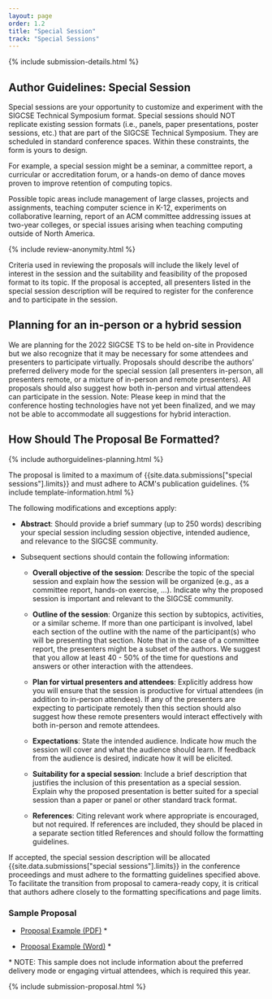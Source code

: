 ```yaml
---
layout: page
order: 1.2
title: "Special Session"
track: "Special Sessions"
---
```

 
{% include submission-details.html %}
 
## Author Guidelines: Special Session
 
Special sessions are your opportunity to customize and experiment with the SIGCSE Technical Symposium format. Special sessions should NOT replicate existing session formats (i.e., panels, paper presentations, poster sessions, etc.) that are part of the SIGCSE  Technical Symposium. They are scheduled in standard conference spaces. Within these constraints, the form is yours to design.
 
For example, a special session might be a seminar, a committee report, a curricular or accreditation forum, or a hands-on demo of dance moves proven to improve retention of computing topics.
 
Possible topic areas include management of large classes, projects and assignments, teaching computer science in K-12, experiments on collaborative learning, report of an ACM committee addressing issues at two-year colleges, or special issues arising when teaching computing outside of North America.
 
{% include review-anonymity.html %}
 
Criteria used in reviewing the proposals will include the likely level of interest in the session and the suitability and feasibility of the proposed format to its topic. If the proposal is accepted, all presenters listed in the special session description will be required to register for the conference and to participate in the session.
 
## Planning for an in-person or a hybrid session
 
We are planning for the 2022 SIGCSE TS to be held on-site in Providence but we also recognize that it may be necessary for some attendees and presenters to participate virtually.  Proposals should describe the authors’ preferred delivery mode for the special session (all presenters in-person, all presenters remote, or a mixture of in-person and remote presenters).  All proposals should also suggest how both in-person and virtual attendees can participate in the session.  Note: Please keep in mind that the conference hosting technologies have not yet been finalized, and we may not be able to accommodate all suggestions for hybrid interaction.
 
 
 
## How Should The Proposal Be Formatted?
{% include authorguidelines-planning.html %}
 
The proposal is limited to a maximum of {{site.data.submissions["special sessions"].limits}} and must adhere to ACM's publication guidelines.
{% include template-information.html %}
 
The following modifications and exceptions apply:
 
* **Abstract**: Should provide a brief summary (up to 250 words) describing your special session including session objective, intended audience, and relevance to the SIGCSE community.
 
* Subsequent sections should contain the following information:
 
	* **Overall objective of the session**: Describe the topic of the special session and explain how the session will be organized (e.g., as a committee report, hands-on exercise, …). Indicate why the proposed session is important and relevant to the SIGCSE community.  
 
	* **Outline of the session**: Organize this section by subtopics, activities, or a similar scheme. If more than one participant is involved, label each section of the outline with the name of the participant(s) who will be presenting that section. Note that in the case of a committee report, the presenters might be a subset of the authors. We suggest that you allow at least 40 - 50% of the time for questions and answers or other interaction with the attendees.
 
	* **Plan for virtual presenters and attendees**: Explicitly address how you will ensure that the session is productive for virtual attendees (in addition to in-person attendees).  If any of the presenters are expecting to participate remotely then this section should also suggest how these remote presenters would interact effectively with both in-person and remote attendees.
 
	* **Expectations**: State the intended audience. Indicate how much the session will cover and what the audience should learn. If feedback from the audience is desired, indicate how it will be elicited. 
	* **Suitability for a special session**:  Include a brief description that justifies the inclusion of this presentation as a special session. Explain why the proposed presentation is better suited for a special session than a paper or panel or other standard track format.
 
	* **References**: Citing relevant work where appropriate is encouraged, but not required. If references are included, they should be placed in a separate section titled References and should follow the formatting guidelines.
 
 
If accepted, the special session description will be allocated
{{site.data.submissions["special sessions"].limits}} in the conference proceedings
and must adhere to the formatting guidelines specified above. To
facilitate the transition from proposal to camera-ready copy, it is
critical that authors adhere closely to the formatting specifications
and page limits.
 
### Sample Proposal
 
-  [Proposal Example (PDF)](/docs/sigcse-sample-special-session.pdf) *
 
-  [Proposal Example (Word)](/docs/sigcse-sample-special-session.docx) *
 
\* NOTE: This sample does not include information about the preferred delivery mode or engaging virtual attendees, which is required this year.
 
{% include submission-proposal.html %}
